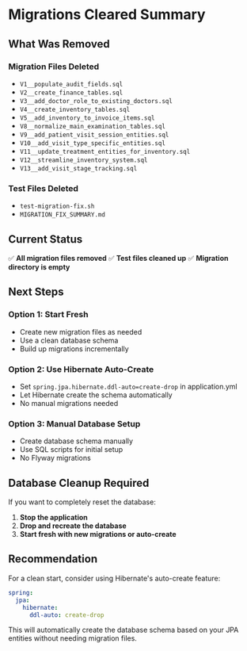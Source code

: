 # Migrations Cleared Summary

## What Was Removed

### Migration Files Deleted
- `V1__populate_audit_fields.sql`
- `V2__create_finance_tables.sql`
- `V3__add_doctor_role_to_existing_doctors.sql`
- `V4__create_inventory_tables.sql`
- `V5__add_inventory_to_invoice_items.sql`
- `V8__normalize_main_examination_tables.sql`
- `V9__add_patient_visit_session_entities.sql`
- `V10__add_visit_type_specific_entities.sql`
- `V11__update_treatment_entities_for_inventory.sql`
- `V12__streamline_inventory_system.sql`
- `V13__add_visit_stage_tracking.sql`

### Test Files Deleted
- `test-migration-fix.sh`
- `MIGRATION_FIX_SUMMARY.md`

## Current Status

✅ **All migration files removed**
✅ **Test files cleaned up**
✅ **Migration directory is empty**

## Next Steps

### Option 1: Start Fresh
- Create new migration files as needed
- Use a clean database schema
- Build up migrations incrementally

### Option 2: Use Hibernate Auto-Create
- Set `spring.jpa.hibernate.ddl-auto=create-drop` in application.yml
- Let Hibernate create the schema automatically
- No manual migrations needed

### Option 3: Manual Database Setup
- Create database schema manually
- Use SQL scripts for initial setup
- No Flyway migrations

## Database Cleanup Required

If you want to completely reset the database:

1. **Stop the application**
2. **Drop and recreate the database**
3. **Start fresh with new migrations or auto-create**

## Recommendation

For a clean start, consider using Hibernate's auto-create feature:

```yaml
spring:
  jpa:
    hibernate:
      ddl-auto: create-drop
```

This will automatically create the database schema based on your JPA entities without needing migration files. 
